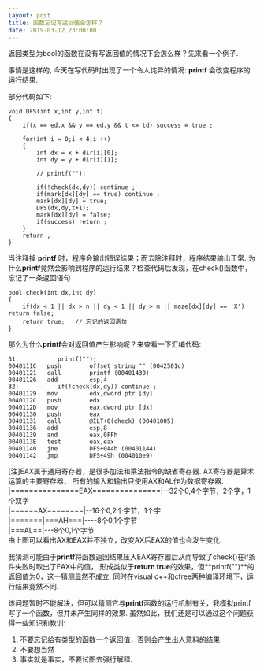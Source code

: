 ```yaml
---
layout: post
title: 函数忘记写返回值会怎样？
date: 2019-03-12 23:00:00
---
```


返回类型为bool的函数在没有写返回值的情况下会怎么样？先来看一个例子.

事情是这样的, 今天在写代码时出现了一个令人诧异的情况: **printf** 会改变程序的运行结果.

部分代码如下:
```
void DFS(int x,int y,int t)
{
	if(x == ed.x && y == ed.y && t <= td) success = true ;

	for(int i = 0;i < 4;i ++)
	{
		int dx = x + dir[i][0];
		int dy = y + dir[i][1];
		
		// printf("");
		
		if(!check(dx,dy)) continue ;
		if(mark[dx][dy] == true) continue ;
		mark[dx][dy] = true;
		DFS(dx,dy,t+1);
		mark[dx][dy] = false;
		if(success) return ;
	}
	return ;
}
```
当注释掉 **printf** 时，程序会输出错误结果；而去除注释时，程序结果输出正常.
为什么**printf**竟然会影响到程序的运行结果？检查代码后发现，在check()函数中，忘记了一条返回语句
```
bool check(int dx,int dy)
{
	if(dx < 1 || dx > n || dy < 1 || dy > m || maze[dx][dy] == 'X') return false;
	return true;   // 忘记的返回语句
}
```
那么为什么**printf**会对返回值产生影响呢？来查看一下汇编代码:
```
31:           printf("");
0040111C   push        offset string "" (0042501c)
00401121   call        printf (00401430)
00401126   add         esp,4
32:           if(!check(dx,dy)) continue ;
00401129   mov         edx,dword ptr [dy]
0040112C   push        edx
0040112D   mov         eax,dword ptr [dx]
00401130   push        eax
00401131   call        @ILT+0(check) (00401005)
00401136   add         esp,8
00401139   and         eax,0FFh
0040113E   test        eax,eax
00401140   jne         DFS+0A4h (00401144)
00401142   jmp         DFS+49h (004010e9)
```
[注]EAX属于通用寄存器，是很多加法和乘法指令的缺省寄存器. AX寄存器是算术运算的主要寄存器，
所有的输入和输出只使用AX和AL作为数据寄存器.  
|===============EAX===============|--32个0,4个字节，2个字，1个双字  
|======AX========|--16个0,2个字节，1个字  
|=======|===AH===|----8个0,1个字节  
|===AL==|---8个0,1个字节  
由上图可以看出AX和EAX并不独立，改变AX后EAX的值也会发生变化.

我猜测可能由于**printf**将函数返回结果压入EAX寄存器后从而导致了check()在if条件失败时取出了EAX中的值，
形成类似于**return true**的效果，但**printf("")**的返回值为0，这一猜测显然不成立.
同时在visual c++和cfree两种编译环境下，运行结果竟然不同.

该问题暂时不能解决，但可以猜测它与**printf**函数的运行机制有关，我模拟printf写了一个函数，但并未产生同样的效果.
虽然如此，我们还是可以通过这个问题获得一些知识和教训:  
1. 不要忘记给有类型的函数一个返回值，否则会产生出人意料的结果.
2. 不要想当然
3. 事实就是事实，不要试图去强行解释.



